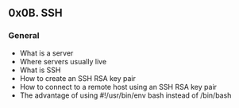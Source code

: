 ## 0x0B. SSH
### General

  - What is a server
  - Where servers usually live
  - What is SSH
  - How to create an SSH RSA key pair
  - How to connect to a remote host using an SSH RSA key pair
  - The advantage of using #!/usr/bin/env bash instead of /bin/bash
